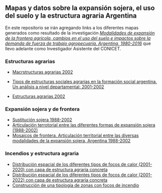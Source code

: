 ## Mapas y datos sobre la expansión sojera, el uso del suelo y la estructura agraria Argentina
En este repositorio se irán agregando links a los diferentes mapas generados como resultado de la investigación 
[_Modalidades de expansión de la frontera agrícola, cambios en el uso del suelo e impactos sobre la demanda de fuerza de trabajo agropecuaria. Argentina, 1980-2016_](https://www.conicet.gov.ar/new_scp/detalle.php?id=28059&datos_academicos=yes) que llevo adelante como Investigador Asistente del CONICET.

### Estructuras agrarias
- [Macrstructuras agrarias 2002](maps/02_estructuras.html) 
- [Tipos de estructuras sociales agrarias en la formación social argentina. Un análisis a nivel departamental: 2001-2002](https://www.mundoagrario.unlp.edu.ar/article/view/MAe153)

- [Estructuras agrarias 2002](maps/03_microestructuras.html) 

### Expansión sojera y de frontera
- [Sustitución sojera 1988-2002](maps/01_sust_soja_1.html)
- [Articulación terrotorial entre las diferentes formas de expansión sojera (1988-2002)](maps/04_articulacion_soja.html)
- [Mosaicos de frontera. Articulación territorial entre las diversas modalidades de la expansión sojera, Argentina 1988-2002](https://osf.io/preprints/socarxiv/wdnh7/)

### Incendios y estructura agraria
- [Distribución espacial de los diferentes tipos de focos de calor (2001-2020) con capa de estructura agraria concreta](maps/20220228_type_fires_pca_kmean_estr_2001_2020.html)
- [Distribución espacial de los diferentes tipos de focos de calor (2001-2022) con capa de estructura agraria concreta](maps/20220228_type_fires_pca_kmean_estr.html)
- [Construcción de una tipología de zonas con focos de incendio](https://docs.google.com/document/d/14pS8qaGe8lf0YY0RsvFEft2WeS854pAxPPabWYI6pJM/edit?usp=sharing)
